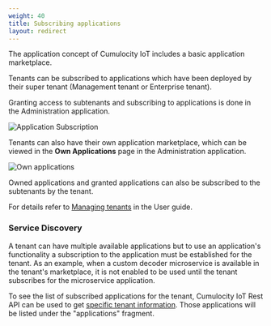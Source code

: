 ```yaml
---
weight: 40
title: Subscribing applications
layout: redirect
---
```


The application concept of Cumulocity IoT includes a basic application marketplace.

Tenants can be subscribed to applications which have been deployed by their super tenant (Management tenant or Enterprise tenant).

Granting access to subtenants and subscribing to applications is done in the Administration application.

![Application Subscription](/images/concepts-guide/application-subscription.png)

Tenants can also have their own application marketplace, which can be viewed in the **Own Applications** page in the Administration application.

<img src="/images/users-guide/Administration/admin-applications-own.png" alt="Own applications" style="max-width: 100%">

Owned applications and granted applications can also be subscribed to the subtenants by the tenant.

For details refer to [Managing tenants](/users-guide/administration#tenants) in the User guide.

### Service Discovery

A tenant can have multiple available applications but to use an application's functionality a subscription to the application must be established for the tenant. As an example, when a custom decoder microservice is available in the tenant's marketplace, it is not enabled to be used until the tenant subscribes for the microservice application.

To see the list of subscribed applications for the tenant, Cumulocity IoT Rest API can be used to get [specific tenant information](https://cumulocity.com/api/#tag/Tenant-API). Those applications will be listed under the "applications" fragment.
